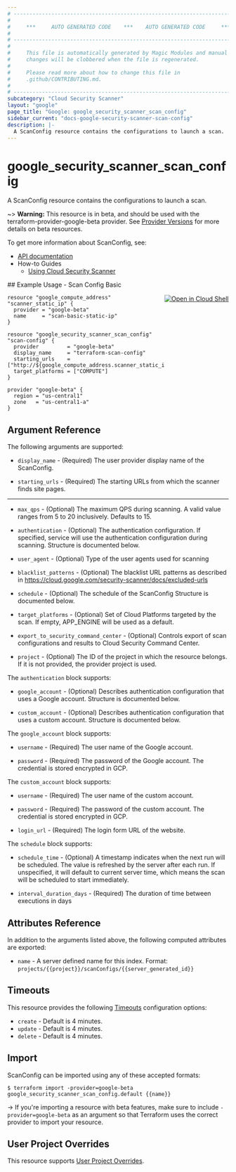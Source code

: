 ```yaml
---
# ----------------------------------------------------------------------------
#
#     ***     AUTO GENERATED CODE    ***    AUTO GENERATED CODE     ***
#
# ----------------------------------------------------------------------------
#
#     This file is automatically generated by Magic Modules and manual
#     changes will be clobbered when the file is regenerated.
#
#     Please read more about how to change this file in
#     .github/CONTRIBUTING.md.
#
# ----------------------------------------------------------------------------
subcategory: "Cloud Security Scanner"
layout: "google"
page_title: "Google: google_security_scanner_scan_config"
sidebar_current: "docs-google-security-scanner-scan-config"
description: |-
  A ScanConfig resource contains the configurations to launch a scan.
---
```


# google\_security\_scanner\_scan\_config

A ScanConfig resource contains the configurations to launch a scan.

~> **Warning:** This resource is in beta, and should be used with the terraform-provider-google-beta provider.
See [Provider Versions](https://terraform.io/docs/providers/google/guides/provider_versions.html) for more details on beta resources.

To get more information about ScanConfig, see:

* [API documentation](https://cloud.google.com/security-scanner/docs/reference/rest/v1beta/projects.scanConfigs)
* How-to Guides
    * [Using Cloud Security Scanner](https://cloud.google.com/security-scanner/docs/scanning)

<div class = "oics-button" style="float: right; margin: 0 0 -15px">
  <a href="https://console.cloud.google.com/cloudshell/open?cloudshell_git_repo=https%3A%2F%2Fgithub.com%2Fterraform-google-modules%2Fdocs-examples.git&cloudshell_working_dir=scan_config_basic&cloudshell_image=gcr.io%2Fgraphite-cloud-shell-images%2Fterraform%3Alatest&open_in_editor=main.tf&cloudshell_print=.%2Fmotd&cloudshell_tutorial=.%2Ftutorial.md" target="_blank">
    <img alt="Open in Cloud Shell" src="//gstatic.com/cloudssh/images/open-btn.svg" style="max-height: 44px; margin: 32px auto; max-width: 100%;">
  </a>
</div>
## Example Usage - Scan Config Basic


```hcl
resource "google_compute_address" "scanner_static_ip" {
  provider = "google-beta"
  name     = "scan-basic-static-ip"
}

resource "google_security_scanner_scan_config" "scan-config" {
  provider         = "google-beta"
  display_name     = "terraform-scan-config"
  starting_urls    = ["http://${google_compute_address.scanner_static_ip.address}"]
  target_platforms = ["COMPUTE"]
}

provider "google-beta" {
  region = "us-central1"
  zone   = "us-central1-a"
}
```

## Argument Reference

The following arguments are supported:


* `display_name` -
  (Required)
  The user provider display name of the ScanConfig.

* `starting_urls` -
  (Required)
  The starting URLs from which the scanner finds site pages.


- - -


* `max_qps` -
  (Optional)
  The maximum QPS during scanning. A valid value ranges from 5 to 20 inclusively.
  Defaults to 15.

* `authentication` -
  (Optional)
  The authentication configuration.
  If specified, service will use the authentication configuration during scanning.  Structure is documented below.

* `user_agent` -
  (Optional)
  Type of the user agents used for scanning

* `blacklist_patterns` -
  (Optional)
  The blacklist URL patterns as described in
  https://cloud.google.com/security-scanner/docs/excluded-urls

* `schedule` -
  (Optional)
  The schedule of the ScanConfig  Structure is documented below.

* `target_platforms` -
  (Optional)
  Set of Cloud Platforms targeted by the scan. If empty, APP_ENGINE will be used as a default.

* `export_to_security_command_center` -
  (Optional)
  Controls export of scan configurations and results to Cloud Security Command Center.

* `project` - (Optional) The ID of the project in which the resource belongs.
    If it is not provided, the provider project is used.


The `authentication` block supports:

* `google_account` -
  (Optional)
  Describes authentication configuration that uses a Google account.  Structure is documented below.

* `custom_account` -
  (Optional)
  Describes authentication configuration that uses a custom account.  Structure is documented below.


The `google_account` block supports:

* `username` -
  (Required)
  The user name of the Google account.

* `password` -
  (Required)
  The password of the Google account. The credential is stored encrypted
  in GCP.

The `custom_account` block supports:

* `username` -
  (Required)
  The user name of the custom account.

* `password` -
  (Required)
  The password of the custom account. The credential is stored encrypted
  in GCP.

* `login_url` -
  (Required)
  The login form URL of the website.

The `schedule` block supports:

* `schedule_time` -
  (Optional)
  A timestamp indicates when the next run will be scheduled. The value is refreshed
  by the server after each run. If unspecified, it will default to current server time,
  which means the scan will be scheduled to start immediately.

* `interval_duration_days` -
  (Required)
  The duration of time between executions in days

## Attributes Reference

In addition to the arguments listed above, the following computed attributes are exported:


* `name` -
  A server defined name for this index. Format:
  `projects/{{project}}/scanConfigs/{{server_generated_id}}`


## Timeouts

This resource provides the following
[Timeouts](/docs/configuration/resources.html#timeouts) configuration options:

- `create` - Default is 4 minutes.
- `update` - Default is 4 minutes.
- `delete` - Default is 4 minutes.

## Import

ScanConfig can be imported using any of these accepted formats:

```
$ terraform import -provider=google-beta google_security_scanner_scan_config.default {{name}}
```

-> If you're importing a resource with beta features, make sure to include `-provider=google-beta`
as an argument so that Terraform uses the correct provider to import your resource.

## User Project Overrides

This resource supports [User Project Overrides](https://www.terraform.io/docs/providers/google/guides/provider_reference.html#user_project_override).

